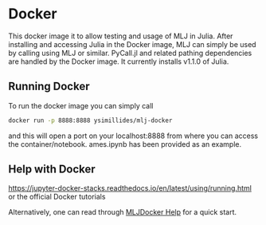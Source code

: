 # Docker
This docker image it to allow testing and usage of MLJ in Julia.
After installing and accessing Julia in the Docker image, MLJ can simply be used by calling using MLJ or similar.
PyCall.jl  and related pathing dependencies are handled by the Docker image. It currently installs v1.1.0 of Julia.


## Running Docker

To run the docker image you can simply call
```sh
docker run -p 8888:8888 ysimillides/mlj-docker 
```
and this will open a port on your localhost:8888 from where you can access the container/notebook.
ames.ipynb has been provided as an example.


## Help with Docker

https://jupyter-docker-stacks.readthedocs.io/en/latest/using/running.html or the official Docker tutorials

Alternatively, one can read through [MLJDocker Help](https://github.com/ysimillides/mlj-docker/blob/master/MLJDocker.pdf) for a quick start.
